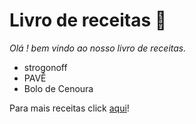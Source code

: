
<h1>Livro de receitas 🍝</h1>  

_Olá ! bem vindo ao nosso livro de receitas._

 - strogonoff
 - PAVÊ
 - Bolo de Cenoura

 Para mais receitas click <a href="https://webagenciaad.com.br" target="_blank">aqui</a>!